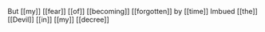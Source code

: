 But [[my]] [[fear]] [[of]] [[becoming]] [[forgotten]] by [[time]]
Imbued [[the]] [[Devil]] [[in]] [[my]] [[decree]]